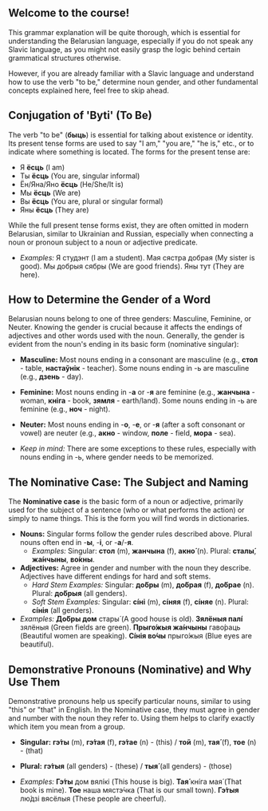 ## Welcome to the course!

This grammar explanation will be quite thorough, which is essential for understanding the Belarusian language, especially if you do not speak any Slavic language, as you might not easily grasp the logic behind certain grammatical structures otherwise.

However, if you are already familiar with a Slavic language and understand how to use the verb "to be," determine noun gender, and other fundamental concepts explained here, feel free to skip ahead.

## Conjugation of 'Byti' (To Be)

The verb "to be" (**быць**) is essential for talking about existence or identity. Its present tense forms are used to say "I am," "you are," "he is," etc., or to indicate where something is located. The forms for the present tense are:

* Я **ёсць** (I am)
* Ты **ёсць** (You are, singular informal)
* Ён/Яна/Яно **ёсць** (He/She/It is)
* Мы **ёсць** (We are)
* Вы **ёсць** (You are, plural or singular formal)
* Яны **ёсць** (They are)

While the full present tense forms exist, they are often omitted in modern Belarusian, similar to Ukrainian and Russian, especially when connecting a noun or pronoun subject to a noun or adjective predicate.

* *Examples:* Я студэнт (I am a student). Мая сястра добрая (My sister is good). Мы добрыя сябры (We are good friends). Яны тут (They are here).

## How to Determine the Gender of a Word

Belarusian nouns belong to one of three genders: Masculine, Feminine, or Neuter. Knowing the gender is crucial because it affects the endings of adjectives and other words used with the noun. Generally, the gender is evident from the noun's ending in its basic form (nominative singular):

* **Masculine:** Most nouns ending in a consonant are masculine (e.g., **стол** - table, **настаўнік** - teacher). Some nouns ending in -ь are masculine (e.g., **дзень** - day).
* **Feminine:** Most nouns ending in -**а** or -**я** are feminine (e.g., **жанчына** - woman, **кніга** - book, **зямля** - earth/land). Some nouns ending in -ь are feminine (e.g., **ноч** - night).
* **Neuter:** Most nouns ending in -**о**, -**е**, or -**я** (after a soft consonant or vowel) are neuter (e.g., **акно** - window, **поле** - field, **мора** - sea).

* *Keep in mind:* There are some exceptions to these rules, especially with nouns ending in -ь, where gender needs to be memorized.

## The Nominative Case: The Subject and Naming

The **Nominative case** is the basic form of a noun or adjective, primarily used for the subject of a sentence (who or what performs the action) or simply to name things. This is the form you will find words in dictionaries.

* **Nouns:** Singular forms follow the gender rules described above. Plural nouns often end in -**ы**, -**і**, or -**а**/-**я**.
    * *Examples:* Singular: **стол** (m), **жанчына** (f), **акно́** (n). Plural: **сталы́**, **жа́нчыны**, **во́кны**.
* **Adjectives:** Agree in gender and number with the noun they describe. Adjectives have different endings for hard and soft stems.
    * *Hard Stem Examples:* Singular: **до́бры** (m), **до́брая** (f), **до́брае** (n). Plural: **до́брыя** (all genders).
    * *Soft Stem Examples:* Singular: **сíні** (m), **сíняя** (f), **сíняе** (n). Plural: **сíнія** (all genders).
* *Examples:* **До́бры дом** стары́ (A good house is old). **Зялёныя палі́** зялёныя (Green fields are green). **Прыго́жыя жа́нчыны** гаво́раць (Beautiful women are speaking). **Сíнія во́чы** прыго́жыя (Blue eyes are beautiful).

## Demonstrative Pronouns (Nominative) and Why Use Them

Demonstrative pronouns help us specify particular nouns, similar to using "this" or "that" in English. In the Nominative case, they must agree in gender and number with the noun they refer to. Using them helps to clarify exactly which item you mean from a group.

* **Singular:** **гэ́ты** (m), **гэ́тая** (f), **гэ́тае** (n) - (this) / **той** (m), **тая́** (f), **тое** (n) - (that)
* **Plural:** **гэ́тыя** (all genders) - (these) / **тыя́** (all genders) - (those)

* *Examples:* **Гэ́ты** дом вялі́кі (This house is big). **Тая́** кнíга мая́ (That book is mine). **Тое** наша мястэ́чка (That is our small town). **Гэ́тыя** лю́дзі вясёлыя (These people are cheerful).